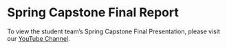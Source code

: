<!-- ---
layout: f23
title: Spring Capstone Final Report
nav_order: 9
--- -->

# Spring Capstone Final Report

To view the student team’s Spring Capstone Final Presentation, please visit our [YouTube Channel](https://www.youtube.com/channel/UC4V5eM-VEtVinrKIEWKwFWw). 
